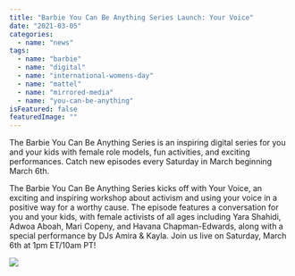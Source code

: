 ```yaml
---
title: "Barbie You Can Be Anything Series Launch: Your Voice"
date: "2021-03-05"
categories: 
  - name: "news"
tags: 
  - name: "barbie"
  - name: "digital"
  - name: "international-womens-day"
  - name: "mattel"
  - name: "mirrored-media"
  - name: "you-can-be-anything"
isFeatured: false
featuredImage: ""
---
```


The Barbie You Can Be Anything Series is an inspiring digital series for you and your kids with female role models, fun activities, and exciting performances. Catch new episodes every Saturday in March beginning March 6th.

The Barbie You Can Be Anything Series kicks off with Your Voice, an exciting and inspiring workshop about activism and using your voice in a positive way for a worthy cause. The episode features a conversation for you and your kids, with female activists of all ages including Yara Shahidi, Adwoa Aboah, Mari Copeny, and Havana Chapman-Edwards, along with a special performance by DJs Amira & Kayla. Join us live on Saturday, March 6th at 1pm ET/10am PT!

![](http://www.mirroredmedia.com/wp-content/uploads/2021/03/BarbieYCBA-FB-Event-Photo-EP1-Talent-300x157.jpg)
